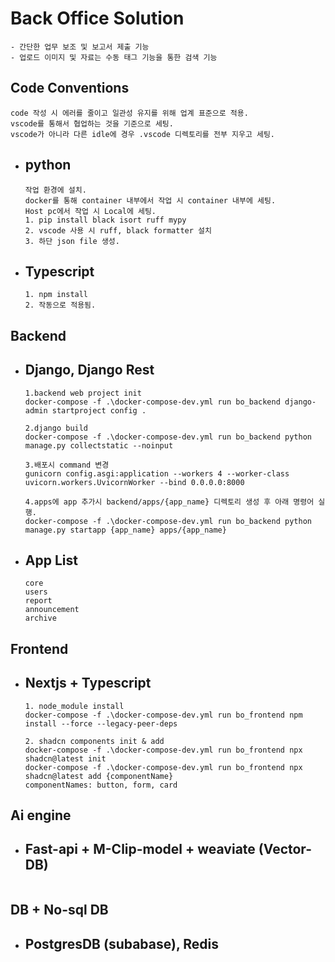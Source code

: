 # Back Office Solution

```
- 간단한 업무 보조 및 보고서 제출 기능
- 업로드 이미지 및 자료는 수동 태그 기능을 통한 검색 기능
```

## Code Conventions

```
code 작성 시 에러를 줄이고 일관성 유지를 위해 업계 표준으로 적용.
vscode를 통해서 협업하는 것을 기준으로 세팅.
vscode가 아니라 다른 idle에 경우 .vscode 디렉토리를 전부 지우고 세팅.
```

- ## python
  ```
  작업 환경에 설치.
  docker를 통해 container 내부에서 작업 시 container 내부에 세팅.
  Host pc에서 작업 시 Local에 세팅.
  1. pip install black isort ruff mypy
  2. vscode 사용 시 ruff, black formatter 설치
  3. 하단 json file 생성.
  ```
- ## Typescript
  ```
  1. npm install
  2. 작동으로 적용됨.
  ```

## Backend

- ## Django, Django Rest

  ```
  1.backend web project init
  docker-compose -f .\docker-compose-dev.yml run bo_backend django-admin startproject config .

  2.django build
  docker-compose -f .\docker-compose-dev.yml run bo_backend python manage.py collectstatic --noinput

  3.배포시 command 변경
  gunicorn config.asgi:application --workers 4 --worker-class uvicorn.workers.UvicornWorker --bind 0.0.0.0:8000

  4.apps에 app 추가시 backend/apps/{app_name} 디렉토리 생성 후 아래 명령어 실행.
  docker-compose -f .\docker-compose-dev.yml run bo_backend python manage.py startapp {app_name} apps/{app_name}
  ```

- ## App List
  ```
  core
  users
  report
  announcement
  archive
  ```

## Frontend

- ## Nextjs + Typescript

  ```
  1. node_module install
  docker-compose -f .\docker-compose-dev.yml run bo_frontend npm install --force --legacy-peer-deps

  2. shadcn components init & add
  docker-compose -f .\docker-compose-dev.yml run bo_frontend npx shadcn@latest init
  docker-compose -f .\docker-compose-dev.yml run bo_frontend npx shadcn@latest add {componentName}
  componentNames: button, form, card
  ```

## Ai engine

- ## Fast-api + M-Clip-model + weaviate (Vector-DB)

  ```

  ```

## DB + No-sql DB

- ## PostgresDB (subabase), Redis

  ```

  ```

